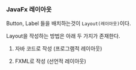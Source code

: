 ### JavaFx 레이아웃

Button, Label 들을 배치하는것이 `Layout(레이아웃)`이다.

Layout을 작성하는 방법은 아래 두 가지가 존재한다.

1. 자바 코드로 작성 (프로그램적 레이아웃)

2. FXML로 작성 (선언적 레이아웃)